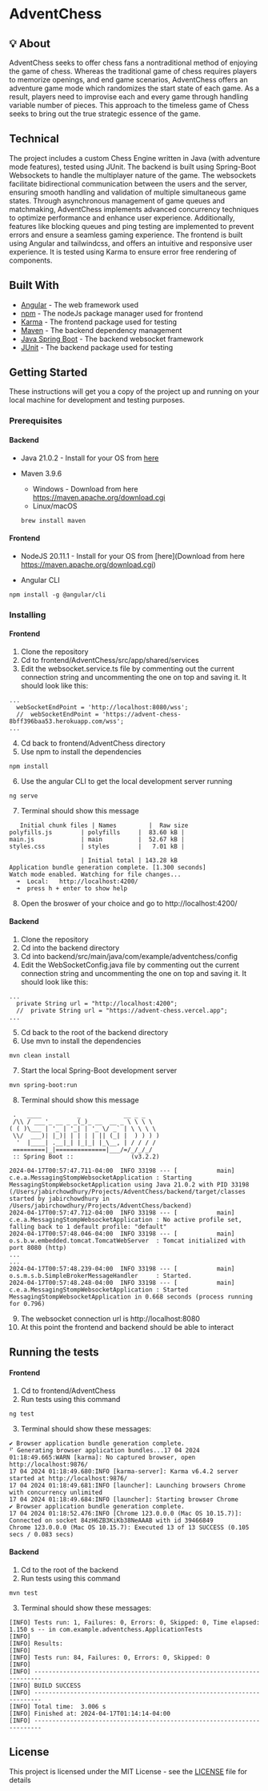 # AdventChess

## :bulb: About

AdventChess seeks to offer chess fans a nontraditional method of enjoying the game of chess. Whereas the traditional game of chess requires players to memorize openings, and end game scenarios, AdventChess offers an adventure game mode which randomizes the start state of each game. As a result, players need to improvise each and every game through handling variable number of pieces. This approach to the timeless game of Chess seeks to bring out the true strategic essence of the game.


## Technical

The project includes a custom Chess Engine written in Java (with adventure mode features), tested using JUnit. The backend is built using Spring-Boot Websockets to handle the multiplayer nature of the game. The websockets facilitate bidirectional communication between the users and the server, ensuring smooth handling and validation of multiple simultaneous game states. Through asynchronous management of game queues and matchmaking, AdventChess implements advanced concurrency techniques to optimize performance and enhance user experience. Additionally, features like blocking queues and ping testing are implemented to prevent errors and ensure a seamless gaming experience. The frontend is built using Angular and tailwindcss, and offers an intuitive and responsive user experience. It is tested using Karma to ensure error free rendering of components.


## Built With

* [Angular](https://angular.io/docs) - The web framework used
* [npm](https://nodejs.org/en/learn/getting-started/an-introduction-to-the-npm-package-manager) - The nodeJs package manager used for frontend
* [Karma](https://karma-runner.github.io/6.4/dev/public-api.html) - The frontend package used for testing
* [Maven](https://maven.apache.org/) - The backend dependency management
* [Java Spring Boot](https://spring.io/projects/spring-boot) - The backend websocket framework
* [JUnit](https://junit.org/junit5/docs/current/api/) - The backend package used for testing

## Getting Started

These instructions will get you a copy of the project up and running on your local machine for development and testing purposes.

### Prerequisites

 #### Backend
 
 * Java 21.0.2 -
 Install for your OS from [here](https://jdk.java.net/21/)
 
 * Maven 3.9.6 
   * Windows - 
 Download from here https://maven.apache.org/download.cgi
   * Linux/macOS
   ```
   brew install maven
   ``` 
 
 #### Frontend
 
 * NodeJS 20.11.1 -
   Install for your OS from [here](Download from here https://maven.apache.org/download.cgi)
 
 * Angular CLI
 ```
 npm install -g @angular/cli
 ```

### Installing

#### Frontend

1. Clone the repository
2. Cd to frontend/AdventChess/src/app/shared/services
3. Edit the websocket.service.ts file by commenting out the current connection string and uncommenting the one on top and saving it. It should look like this:
```
...
  webSocketEndPoint = 'http://localhost:8080/wss';
  //  webSocketEndPoint = 'https://advent-chess-8bff396baa53.herokuapp.com/wss';
...
```
4. Cd back to frontend/AdventChess directory
5. Use npm to install the dependencies
```
npm install
```

6. Use the angular CLI to get the local development server running

```
ng serve
```
7. Terminal should show this message
```
   Initial chunk files | Names         |  Raw size
polyfills.js        | polyfills     |  83.60 kB | 
main.js             | main          |  52.67 kB | 
styles.css          | styles        |   7.01 kB | 

                    | Initial total | 143.28 kB
Application bundle generation complete. [1.300 seconds]
Watch mode enabled. Watching for file changes...
  ➜  Local:   http://localhost:4200/
  ➜  press h + enter to show help
```
8. Open the broswer of your choice and go to http://localhost:4200/


#### Backend

1. Clone the repository
2. Cd into the backend directory
3. Cd into backend/src/main/java/com/example/adventchess/config
4. Edit the WebSocketConfig.java file by commenting out the current connection string and uncommenting the one on top and saving it. It should look like this:
```
...
  private String url = "http://localhost:4200";
  //  private String url = "https://advent-chess.vercel.app";
...
```
5. Cd back to the root of the backend directory
6. Use mvn to install the dependencies
```
mvn clean install
```

7. Start the local Spring-Boot development server

```
mvn spring-boot:run
```
8. Terminal should show this message
```
 .   ____          _            __ _ _
 /\\ / ___'_ __ _ _(_)_ __  __ _ \ \ \ \
( ( )\___ | '_ | '_| | '_ \/ _` | \ \ \ \
 \\/  ___)| |_)| | | | | || (_| |  ) ) ) )
  '  |____| .__|_| |_|_| |_\__, | / / / /
 =========|_|==============|___/=/_/_/_/
 :: Spring Boot ::                (v3.2.2)

2024-04-17T00:57:47.711-04:00  INFO 33198 --- [           main] c.e.a.MessagingStompWebsocketApplication : Starting MessagingStompWebsocketApplication using Java 21.0.2 with PID 33198 (/Users/jabirchowdhury/Projects/AdventChess/backend/target/classes started by jabirchowdhury in /Users/jabirchowdhury/Projects/AdventChess/backend)
2024-04-17T00:57:47.712-04:00  INFO 33198 --- [           main] c.e.a.MessagingStompWebsocketApplication : No active profile set, falling back to 1 default profile: "default"
2024-04-17T00:57:48.046-04:00  INFO 33198 --- [           main] o.s.b.w.embedded.tomcat.TomcatWebServer  : Tomcat initialized with port 8080 (http)
...
...
2024-04-17T00:57:48.239-04:00  INFO 33198 --- [           main] o.s.m.s.b.SimpleBrokerMessageHandler     : Started.
2024-04-17T00:57:48.248-04:00  INFO 33198 --- [           main] c.e.a.MessagingStompWebsocketApplication : Started MessagingStompWebsocketApplication in 0.668 seconds (process running for 0.796)
```
9. The websocket connection url is http://localhost:8080
10. At this point the frontend and backend should be able to interact

## Running the tests

#### Frontend

1. Cd to frontend/AdventChess
2. Run tests using this command

```
ng test
```
3. Terminal should show these messages:
```
✔ Browser application bundle generation complete.
⠋ Generating browser application bundles...17 04 2024 01:18:49.665:WARN [karma]: No captured browser, open http://localhost:9876/
17 04 2024 01:18:49.680:INFO [karma-server]: Karma v6.4.2 server started at http://localhost:9876/
17 04 2024 01:18:49.681:INFO [launcher]: Launching browsers Chrome with concurrency unlimited
17 04 2024 01:18:49.684:INFO [launcher]: Starting browser Chrome
✔ Browser application bundle generation complete.
17 04 2024 01:18:52.476:INFO [Chrome 123.0.0.0 (Mac OS 10.15.7)]: Connected on socket 84zH6ZB3KiKb38NeAAAB with id 39466849
Chrome 123.0.0.0 (Mac OS 10.15.7): Executed 13 of 13 SUCCESS (0.105 secs / 0.083 secs)
```

#### Backend

1. Cd to the root of the backend
2. Run tests using this command

```
mvn test
```
3. Terminal should show these messages:
```
[INFO] Tests run: 1, Failures: 0, Errors: 0, Skipped: 0, Time elapsed: 1.150 s -- in com.example.adventchess.ApplicationTests
[INFO] 
[INFO] Results:
[INFO] 
[INFO] Tests run: 84, Failures: 0, Errors: 0, Skipped: 0
[INFO] 
[INFO] ------------------------------------------------------------------------
[INFO] BUILD SUCCESS
[INFO] ------------------------------------------------------------------------
[INFO] Total time:  3.006 s
[INFO] Finished at: 2024-04-17T01:14:14-04:00
[INFO] ------------------------------------------------------------------------
```

## License

This project is licensed under the MIT License - see the [LICENSE](./LICENSE) file for details
